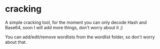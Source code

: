 # cracking
A simple cracking tool, for the moment you can only decode Hash and Base64, soon I will add more things, don't worry about it ;)

You can add/edit/remove wordlists from the wordlist folder, so don't worry about that.
